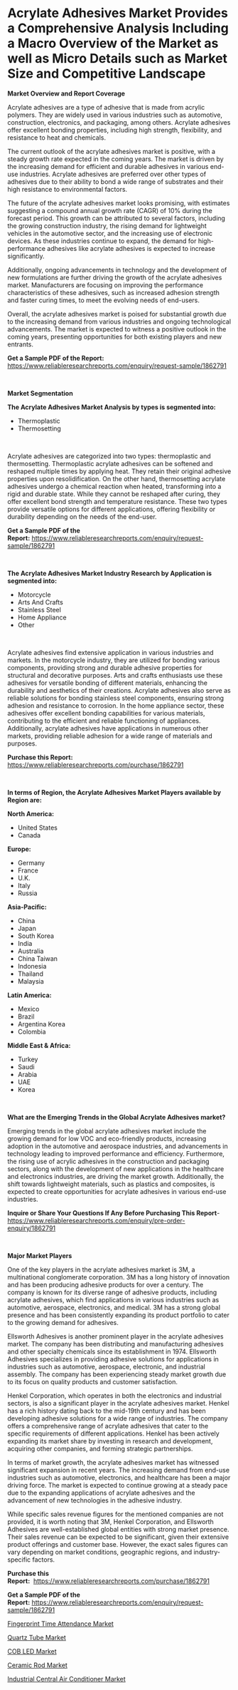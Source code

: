 <p><h1>Acrylate Adhesives Market Provides a Comprehensive Analysis Including a Macro Overview of the Market as well as Micro Details such as Market Size and Competitive Landscape</h1></p><p><strong>Market Overview and Report Coverage</strong></p>
<p><p>Acrylate adhesives are a type of adhesive that is made from acrylic polymers. They are widely used in various industries such as automotive, construction, electronics, and packaging, among others. Acrylate adhesives offer excellent bonding properties, including high strength, flexibility, and resistance to heat and chemicals.</p><p>The current outlook of the acrylate adhesives market is positive, with a steady growth rate expected in the coming years. The market is driven by the increasing demand for efficient and durable adhesives in various end-use industries. Acrylate adhesives are preferred over other types of adhesives due to their ability to bond a wide range of substrates and their high resistance to environmental factors.</p><p>The future of the acrylate adhesives market looks promising, with estimates suggesting a compound annual growth rate (CAGR) of 10% during the forecast period. This growth can be attributed to several factors, including the growing construction industry, the rising demand for lightweight vehicles in the automotive sector, and the increasing use of electronic devices. As these industries continue to expand, the demand for high-performance adhesives like acrylate adhesives is expected to increase significantly.</p><p>Additionally, ongoing advancements in technology and the development of new formulations are further driving the growth of the acrylate adhesives market. Manufacturers are focusing on improving the performance characteristics of these adhesives, such as increased adhesion strength and faster curing times, to meet the evolving needs of end-users.</p><p>Overall, the acrylate adhesives market is poised for substantial growth due to the increasing demand from various industries and ongoing technological advancements. The market is expected to witness a positive outlook in the coming years, presenting opportunities for both existing players and new entrants.</p></p>
<p><strong>Get a Sample PDF of the Report:</strong> <a href="https://www.reliableresearchreports.com/enquiry/request-sample/1862791">https://www.reliableresearchreports.com/enquiry/request-sample/1862791</a></p>
<p>&nbsp;</p>
<p><strong>Market Segmentation</strong></p>
<p><strong>The Acrylate Adhesives Market Analysis by types is segmented into:</strong></p>
<p><ul><li>Thermoplastic</li><li>Thermosetting</li></ul></p>
<p>&nbsp;</p>
<p><p>Acrylate adhesives are categorized into two types: thermoplastic and thermosetting. Thermoplastic acrylate adhesives can be softened and reshaped multiple times by applying heat. They retain their original adhesive properties upon resolidification. On the other hand, thermosetting acrylate adhesives undergo a chemical reaction when heated, transforming into a rigid and durable state. While they cannot be reshaped after curing, they offer excellent bond strength and temperature resistance. These two types provide versatile options for different applications, offering flexibility or durability depending on the needs of the end-user.</p></p>
<p><strong>Get a Sample PDF of the Report:</strong>&nbsp;<a href="https://www.reliableresearchreports.com/enquiry/request-sample/1862791">https://www.reliableresearchreports.com/enquiry/request-sample/1862791</a></p>
<p>&nbsp;</p>
<p><strong>The Acrylate Adhesives Market Industry Research by Application is segmented into:</strong></p>
<p><ul><li>Motorcycle</li><li>Arts And Crafts</li><li>Stainless Steel</li><li>Home Appliance</li><li>Other</li></ul></p>
<p>&nbsp;</p>
<p><p>Acrylate adhesives find extensive application in various industries and markets. In the motorcycle industry, they are utilized for bonding various components, providing strong and durable adhesive properties for structural and decorative purposes. Arts and crafts enthusiasts use these adhesives for versatile bonding of different materials, enhancing the durability and aesthetics of their creations. Acrylate adhesives also serve as reliable solutions for bonding stainless steel components, ensuring strong adhesion and resistance to corrosion. In the home appliance sector, these adhesives offer excellent bonding capabilities for various materials, contributing to the efficient and reliable functioning of appliances. Additionally, acrylate adhesives have applications in numerous other markets, providing reliable adhesion for a wide range of materials and purposes.</p></p>
<p><strong>Purchase this Report:</strong>&nbsp; <a href="https://www.reliableresearchreports.com/purchase/1862791">https://www.reliableresearchreports.com/purchase/1862791</a></p>
<p>&nbsp;</p>
<p><strong>In terms of Region, the Acrylate Adhesives Market Players available by Region are:</strong></p>
<p>
    <p> <strong> North America: </strong>
        <ul>
            <li>United States</li>
            <li>Canada</li>
        </ul>
        </p> 
    <p> <strong> Europe: </strong>
        <ul>
            <li>Germany</li>
            <li>France</li>
            <li>U.K.</li>
            <li>Italy</li>
            <li>Russia</li>
        </ul>
        </p> 
    <p> <strong> Asia-Pacific: </strong>
        <ul>
            <li>China</li>
            <li>Japan</li>
            <li>South Korea</li>
            <li>India</li>
            <li>Australia</li>
            <li>China Taiwan</li>
            <li>Indonesia</li>
            <li>Thailand</li>
            <li>Malaysia</li>
        </ul>
        </p> 
    <p> <strong> Latin America: </strong>
        <ul>
            <li>Mexico</li>
            <li>Brazil</li>
            <li>Argentina Korea</li>
            <li>Colombia</li>
        </ul>
        </p> 
    <p> <strong> Middle East & Africa: </strong>
        <ul>
            <li>Turkey</li>
            <li>Saudi</li>
            <li>Arabia</li>
            <li>UAE</li>
            <li>Korea</li>
        </ul>
    </p>
    </p>
<p>&nbsp;</p>
<p><strong>What are the Emerging Trends in the Global Acrylate Adhesives market?</strong></p>
<p><p>Emerging trends in the global acrylate adhesives market include the growing demand for low VOC and eco-friendly products, increasing adoption in the automotive and aerospace industries, and advancements in technology leading to improved performance and efficiency. Furthermore, the rising use of acrylic adhesives in the construction and packaging sectors, along with the development of new applications in the healthcare and electronics industries, are driving the market growth. Additionally, the shift towards lightweight materials, such as plastics and composites, is expected to create opportunities for acrylate adhesives in various end-use industries.</p></p>
<p><strong>Inquire or Share Your Questions If Any Before Purchasing This Report</strong>- <a href="https://www.reliableresearchreports.com/enquiry/pre-order-enquiry/1862791">https://www.reliableresearchreports.com/enquiry/pre-order-enquiry/1862791</a></p>
<p>&nbsp;</p>
<p><strong>Major Market Players</strong></p>
<p><p>One of the key players in the acrylate adhesives market is 3M, a multinational conglomerate corporation. 3M has a long history of innovation and has been producing adhesive products for over a century. The company is known for its diverse range of adhesive products, including acrylate adhesives, which find applications in various industries such as automotive, aerospace, electronics, and medical. 3M has a strong global presence and has been consistently expanding its product portfolio to cater to the growing demand for adhesives.</p><p>Ellsworth Adhesives is another prominent player in the acrylate adhesives market. The company has been distributing and manufacturing adhesives and other specialty chemicals since its establishment in 1974. Ellsworth Adhesives specializes in providing adhesive solutions for applications in industries such as automotive, aerospace, electronic, and industrial assembly. The company has been experiencing steady market growth due to its focus on quality products and customer satisfaction.</p><p>Henkel Corporation, which operates in both the electronics and industrial sectors, is also a significant player in the acrylate adhesives market. Henkel has a rich history dating back to the mid-19th century and has been developing adhesive solutions for a wide range of industries. The company offers a comprehensive range of acrylate adhesives that cater to the specific requirements of different applications. Henkel has been actively expanding its market share by investing in research and development, acquiring other companies, and forming strategic partnerships.</p><p>In terms of market growth, the acrylate adhesives market has witnessed significant expansion in recent years. The increasing demand from end-use industries such as automotive, electronics, and healthcare has been a major driving force. The market is expected to continue growing at a steady pace due to the expanding applications of acrylate adhesives and the advancement of new technologies in the adhesive industry.</p><p>While specific sales revenue figures for the mentioned companies are not provided, it is worth noting that 3M, Henkel Corporation, and Ellsworth Adhesives are well-established global entities with strong market presence. Their sales revenue can be expected to be significant, given their extensive product offerings and customer base. However, the exact sales figures can vary depending on market conditions, geographic regions, and industry-specific factors.</p></p>
<p><strong>Purchase this Report:</strong>&nbsp;&nbsp;<a href="https://www.reliableresearchreports.com/purchase/1862791">https://www.reliableresearchreports.com/purchase/1862791</a></p>
<p></p>
<p><strong>Get a Sample PDF of the Report:</strong>&nbsp;<a href="https://www.reliableresearchreports.com/enquiry/request-sample/1862791">https://www.reliableresearchreports.com/enquiry/request-sample/1862791</a></p>
<p><p><a href="https://medium.com/@fitanstorm7845/fingerprint-time-attendance-market-competitive-analysis-market-trends-and-forecast-to-2030-145a13714c06">Fingerprint Time Attendance Market</a></p><p><a href="https://github.com/dringals/Market-Research-Report-List-1/blob/main/quartz-tube-market.md">Quartz Tube Market</a></p><p><a href="https://medium.com/@isomgleason/cob-led-market-comprehensive-assessment-by-type-application-and-geography-b4f393b69e73">COB LED Market</a></p><p><a href="https://github.com/Paul14Anderson63/Market-Research-Report-List-1/blob/main/ceramic-rod-market.md">Ceramic Rod Market</a></p><p><a href="https://medium.com/@adibooy632501/industrial-central-air-conditioner-market-comprehensive-assessment-by-type-application-and-8ca50256998a">Industrial Central Air Conditioner Market</a></p></p>